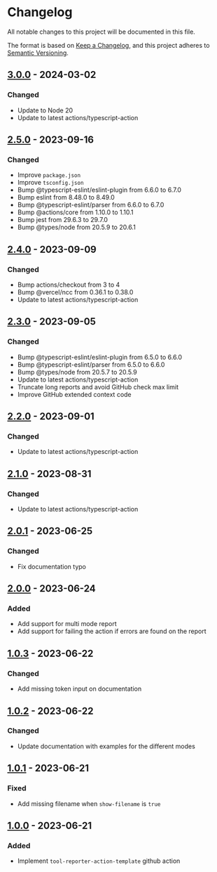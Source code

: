 # Changelog

All notable changes to this project will be documented in this file.

The format is based on [Keep a Changelog](https://keepachangelog.com/en/1.0.0/),
and this project adheres to [Semantic Versioning](https://semver.org/spec/v2.0.0.html).

## [3.0.0] - 2024-03-02

### Changed

- Update to Node 20
- Update to latest actions/typescript-action

## [2.5.0] - 2023-09-16

### Changed

- Improve `package.json`
- Improve `tsconfig.json`
- Bump @typescript-eslint/eslint-plugin from 6.6.0 to 6.7.0
- Bump eslint from 8.48.0 to 8.49.0
- Bump @typescript-eslint/parser from 6.6.0 to 6.7.0
- Bump @actions/core from 1.10.0 to 1.10.1
- Bump jest from 29.6.3 to 29.7.0
- Bump @types/node from 20.5.9 to 20.6.1

## [2.4.0] - 2023-09-09

### Changed

- Bump actions/checkout from 3 to 4
- Bump @vercel/ncc from 0.36.1 to 0.38.0
- Update to latest actions/typescript-action

## [2.3.0] - 2023-09-05

### Changed

- Bump @typescript-eslint/eslint-plugin from 6.5.0 to 6.6.0
- Bump @typescript-eslint/parser from 6.5.0 to 6.6.0
- Bump @types/node from 20.5.7 to 20.5.9
- Update to latest actions/typescript-action
- Truncate long reports and avoid GitHub check max limit
- Improve GitHub extended context code

## [2.2.0] - 2023-09-01

### Changed

- Update to latest actions/typescript-action

## [2.1.0] - 2023-08-31

### Changed

- Update to latest actions/typescript-action

## [2.0.1] - 2023-06-25

### Changed

- Fix documentation typo

## [2.0.0] - 2023-06-24

### Added

- Add support for multi mode report
- Add support for failing the action if errors are found on the report

## [1.0.3] - 2023-06-22

### Changed

- Add missing token input on documentation

## [1.0.2] - 2023-06-22

### Changed

- Update documentation with examples for the different modes

## [1.0.1] - 2023-06-21

### Fixed

- Add missing filename when `show-filename` is `true`

## [1.0.0] - 2023-06-21

### Added

- Implement `tool-reporter-action-template` github action

[3.0.0]: https://github.com/tvcsantos/tool-reporter-action-template/compare/v2.5.0...v3.0.0
[2.5.0]: https://github.com/tvcsantos/tool-reporter-action-template/compare/v2.4.0...v2.5.0
[2.4.0]: https://github.com/tvcsantos/tool-reporter-action-template/compare/v2.3.0...v2.4.0
[2.3.0]: https://github.com/tvcsantos/tool-reporter-action-template/compare/v2.2.0...v2.3.0
[2.2.0]: https://github.com/tvcsantos/tool-reporter-action-template/compare/v2.1.0...v2.2.0
[2.1.0]: https://github.com/tvcsantos/tool-reporter-action-template/compare/v2.0.1...v2.1.0
[2.0.1]: https://github.com/tvcsantos/tool-reporter-action-template/compare/v2.0.0...v2.0.1
[2.0.0]: https://github.com/tvcsantos/tool-reporter-action-template/compare/v1.0.3...v2.0.0
[1.0.3]: https://github.com/tvcsantos/tool-reporter-action-template/compare/v1.0.2...v1.0.3
[1.0.2]: https://github.com/tvcsantos/tool-reporter-action-template/compare/v1.0.1...v1.0.2
[1.0.1]: https://github.com/tvcsantos/tool-reporter-action-template/compare/v1.0.0...v1.0.1
[1.0.0]: https://github.com/tvcsantos/tool-reporter-action-template/releases/tag/v1.0.0

